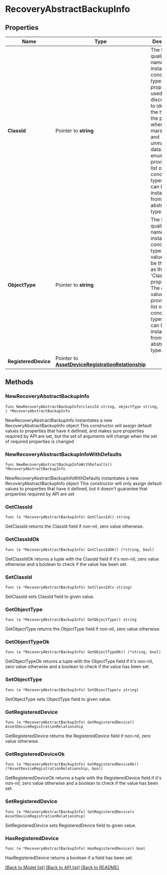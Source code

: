 # RecoveryAbstractBackupInfo

## Properties

Name | Type | Description | Notes
------------ | ------------- | ------------- | -------------
**ClassId** | Pointer to **string** | The fully-qualified name of the instantiated, concrete type. This property is used as a discriminator to identify the type of the payload when marshaling and unmarshaling data. The enum values provides the list of concrete types that can be instantiated from this abstract type. | [default to "ucsd.BackupInfo"]
**ObjectType** | Pointer to **string** | The fully-qualified name of the instantiated, concrete type. The value should be the same as the &#39;ClassId&#39; property. The enum values provides the list of concrete types that can be instantiated from this abstract type. | [default to "ucsd.BackupInfo"]
**RegisteredDevice** | Pointer to [**AssetDeviceRegistrationRelationship**](AssetDeviceRegistrationRelationship.md) |  | [optional] 

## Methods

### NewRecoveryAbstractBackupInfo

`func NewRecoveryAbstractBackupInfo(classId string, objectType string, ) *RecoveryAbstractBackupInfo`

NewRecoveryAbstractBackupInfo instantiates a new RecoveryAbstractBackupInfo object
This constructor will assign default values to properties that have it defined,
and makes sure properties required by API are set, but the set of arguments
will change when the set of required properties is changed

### NewRecoveryAbstractBackupInfoWithDefaults

`func NewRecoveryAbstractBackupInfoWithDefaults() *RecoveryAbstractBackupInfo`

NewRecoveryAbstractBackupInfoWithDefaults instantiates a new RecoveryAbstractBackupInfo object
This constructor will only assign default values to properties that have it defined,
but it doesn't guarantee that properties required by API are set

### GetClassId

`func (o *RecoveryAbstractBackupInfo) GetClassId() string`

GetClassId returns the ClassId field if non-nil, zero value otherwise.

### GetClassIdOk

`func (o *RecoveryAbstractBackupInfo) GetClassIdOk() (*string, bool)`

GetClassIdOk returns a tuple with the ClassId field if it's non-nil, zero value otherwise
and a boolean to check if the value has been set.

### SetClassId

`func (o *RecoveryAbstractBackupInfo) SetClassId(v string)`

SetClassId sets ClassId field to given value.


### GetObjectType

`func (o *RecoveryAbstractBackupInfo) GetObjectType() string`

GetObjectType returns the ObjectType field if non-nil, zero value otherwise.

### GetObjectTypeOk

`func (o *RecoveryAbstractBackupInfo) GetObjectTypeOk() (*string, bool)`

GetObjectTypeOk returns a tuple with the ObjectType field if it's non-nil, zero value otherwise
and a boolean to check if the value has been set.

### SetObjectType

`func (o *RecoveryAbstractBackupInfo) SetObjectType(v string)`

SetObjectType sets ObjectType field to given value.


### GetRegisteredDevice

`func (o *RecoveryAbstractBackupInfo) GetRegisteredDevice() AssetDeviceRegistrationRelationship`

GetRegisteredDevice returns the RegisteredDevice field if non-nil, zero value otherwise.

### GetRegisteredDeviceOk

`func (o *RecoveryAbstractBackupInfo) GetRegisteredDeviceOk() (*AssetDeviceRegistrationRelationship, bool)`

GetRegisteredDeviceOk returns a tuple with the RegisteredDevice field if it's non-nil, zero value otherwise
and a boolean to check if the value has been set.

### SetRegisteredDevice

`func (o *RecoveryAbstractBackupInfo) SetRegisteredDevice(v AssetDeviceRegistrationRelationship)`

SetRegisteredDevice sets RegisteredDevice field to given value.

### HasRegisteredDevice

`func (o *RecoveryAbstractBackupInfo) HasRegisteredDevice() bool`

HasRegisteredDevice returns a boolean if a field has been set.


[[Back to Model list]](../README.md#documentation-for-models) [[Back to API list]](../README.md#documentation-for-api-endpoints) [[Back to README]](../README.md)


